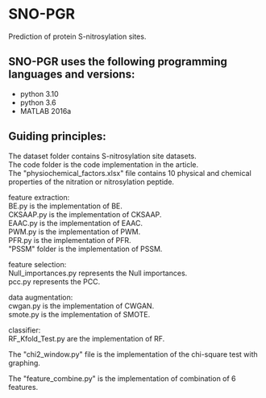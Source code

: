 # SNO-PGR
Prediction of protein S-nitrosylation sites.

## SNO-PGR uses the following programming languages and versions:
* python 3.10
* python 3.6
* MATLAB 2016a


## Guiding principles:

The dataset folder contains S-nitrosylation site datasets.  
The code folder is the code implementation in the article.  
The "physiochemical_factors.xlsx" file contains 10 physical and chemical properties of the nitration or nitrosylation peptide.

feature extraction:  
   BE.py is the implementation of BE.  
   CKSAAP.py is the implementation of CKSAAP.  
   EAAC.py is the implementation of EAAC.  
   PWM.py is the implementation of PWM.  
   PFR.py is the implementation of PFR.  
   "PSSM" folder is the implementation of PSSM.
   
feature selection:  
   Null_importances.py represents the Null importances.  
   pcc.py represents the PCC.  

data augmentation:  
  cwgan.py is the implementation of CWGAN.  
  smote.py is the implementation of SMOTE.  
  
classifier:  
   RF_Kfold_Test.py are the implementation of RF.  
   
The "chi2_window.py" file is the implementation of the chi-square test with graphing.  

The "feature_combine.py" is the implementation of combination of 6 features.

